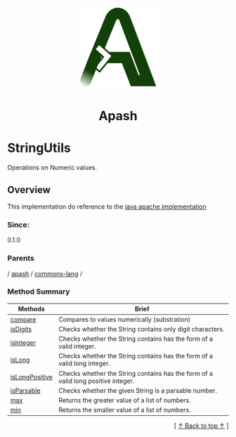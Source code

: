 
<div align='center' id='apash-top'>
  <a href='https://github.com/hastec-fr/apash'>
    <img alt='apash-logo' src='../../../../../assets/apash-logo.svg'/>
  </a>

  # Apash
</div>

# StringUtils

Operations on Numeric values.

## Overview

This implementation do reference to the [java apache implementation](https://commons.apache.org/proper/commons-lang/javadocs/api-release/org/apache/commons/lang3/math/NumberUtils.html)

### Since:
0.1.0

### Parents
<!-- apash.parentBegin -->
[](../../../.md) / [apash](../../apash.md) / [commons-lang](../commons-lang.md) / 
<!-- apash.parentEnd -->

### Method Summary
<!-- apash.summaryTableBegin -->
| Methods                  | Brief                                 |
|--------------------------|---------------------------------------|
|[compare](NumberUtils/compare.md)|Compares to values numerically (substration)|
|[isDigits](NumberUtils/isDigits.md)|Checks whether the String contains only digit characters.|
|[isInteger](NumberUtils/isInteger.md)|Checks whether the String contains has the form of a valid integer.|
|[isLong](NumberUtils/isLong.md)|Checks whether the String contains has the form of a valid long integer.|
|[isLongPositive](NumberUtils/isLongPositive.md)|Checks whether the String contains has the form of a valid long positive integer.|
|[isParsable](NumberUtils/isParsable.md)|Checks whether the given String is a parsable number.|
|[max](NumberUtils/max.md)|Returns the greater value of a list of numbers.|
|[min](NumberUtils/min.md)|Returns the smaller value of a list of numbers.|
<!-- apash.summaryTableEnd -->



  <div align='right'>[ <a href='#apash-top'>↑ Back to top ↑</a> ]</div>

